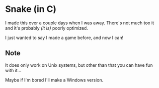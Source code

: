 # Snake (in C)

I made this over a couple days when I was away. There's not much too it and it's probably _(it is)_ poorly optimized.

I just wanted to say I made a game before, and now I can!

## Note

It does only work on Unix systems, but other than that you can have fun with it...

Maybe if I'm bored I'll make a Windows version.
